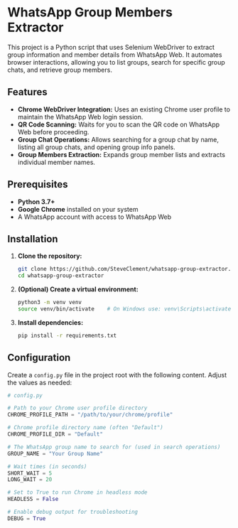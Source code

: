 # WhatsApp Group Members Extractor

This project is a Python script that uses Selenium WebDriver to extract group information and member details from WhatsApp Web. It automates browser interactions, allowing you to list groups, search for specific group chats, and retrieve group members.

## Features

- **Chrome WebDriver Integration:** Uses an existing Chrome user profile to maintain the WhatsApp Web login session.
- **QR Code Scanning:** Waits for you to scan the QR code on WhatsApp Web before proceeding.
- **Group Chat Operations:** Allows searching for a group chat by name, listing all group chats, and opening group info panels.
- **Group Members Extraction:** Expands group member lists and extracts individual member names.

## Prerequisites

- **Python 3.7+**
- **Google Chrome** installed on your system
- A WhatsApp account with access to WhatsApp Web

## Installation

1. **Clone the repository:**

    ```bash
    git clone https://github.com/SteveClement/whatsapp-group-extractor.git
    cd whatsapp-group-extractor
    ```

2. **(Optional) Create a virtual environment:**

    ```bash
    python3 -m venv venv
    source venv/bin/activate    # On Windows use: venv\Scripts\activate
    ```

3. **Install dependencies:**

    ```bash
    pip install -r requirements.txt
    ```

## Configuration

Create a `config.py` file in the project root with the following content. Adjust the values as needed:

```python
# config.py

# Path to your Chrome user profile directory
CHROME_PROFILE_PATH = "/path/to/your/chrome/profile"

# Chrome profile directory name (often "Default")
CHROME_PROFILE_DIR = "Default"

# The WhatsApp group name to search for (used in search operations)
GROUP_NAME = "Your Group Name"

# Wait times (in seconds)
SHORT_WAIT = 5
LONG_WAIT = 20

# Set to True to run Chrome in headless mode
HEADLESS = False

# Enable debug output for troubleshooting
DEBUG = True